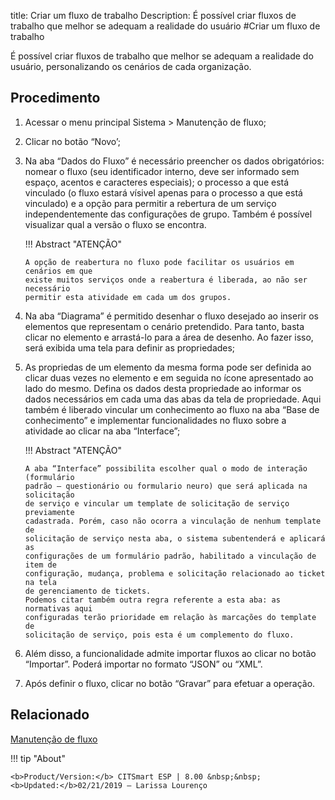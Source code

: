 title: Criar um fluxo de trabalho
Description: É possível criar fluxos de trabalho que melhor se adequam a realidade do usuário
#Criar um fluxo de trabalho

 É possível criar fluxos de trabalho que melhor se adequam a realidade do usuário, personalizando os cenários de cada organização.

Procedimento
------------

1.  Acessar o menu principal Sistema \> Manutenção de fluxo;

2.  Clicar no botão “Novo’;

3.  Na aba “Dados do Fluxo” é necessário preencher os dados obrigatórios: nomear
    o fluxo (seu identificador interno, deve ser informado sem espaço, acentos e
    caracteres especiais); o processo a que está vinculado (o fluxo estará
    vísivel apenas para o processo a que está vinculado) e a opção para permitir
    a rebertura de um serviço independentemente das configurações de grupo.
    Também é possível visualizar qual a versão o fluxo se encontra.

    !!! Abstract "ATENÇÃO"

        A opção de reabertura no fluxo pode facilitar os usuários em cenários em que
        existe muitos serviços onde a reabertura é liberada, ao não ser necessário
        permitir esta atividade em cada um dos grupos.  

3.  Na aba “Diagrama” é permitido desenhar o fluxo desejado ao inserir os
    elementos que representam o cenário pretendido. Para tanto, basta clicar no
    elemento e arrastá-lo para a área de desenho. Ao fazer isso, será exibida
    uma tela para definir as propriedades;

4.  As propriedas de um elemento da mesma forma pode ser definida ao clicar duas
    vezes no elemento e em seguida no ícone apresentado ao lado do mesmo. Defina
    os dados desta propriedade ao informar os dados necessários em cada uma das
    abas da tela de propriedade. Aqui também é liberado vincular um conhecimento
    ao fluxo na aba “Base de conhecimento” e implementar funcionalidades no
    fluxo sobre a atividade ao clicar na aba “Interface”;

    !!! Abstract "ATENÇÃO"

        A aba “Interface” possibilita escolher qual o modo de interação (formulário
        padrão – questionário ou formulario neuro) que será aplicada na solicitação
        de serviço e vincular um template de solicitação de serviço previamente
        cadastrada. Porém, caso não ocorra a vinculação de nenhum template de
        solicitação de serviço nesta aba, o sistema subentenderá e aplicará as
        configurações de um formulário padrão, habilitado a vinculação de item de
        configuração, mudança, problema e solicitação relacionado ao ticket na tela
        de gerenciamento de tickets.  
        Podemos citar também outra regra referente a esta aba: as normativas aqui
        configuradas terão prioridade em relação às marcações do template de
        solicitação de serviço, pois esta é um complemento do fluxo.  

5.  Além disso, a funcionalidade admite importar fluxos ao clicar no botão
    “Importar”. Poderá importar no formato “JSON” ou “XML”.

6.  Após definir o fluxo, clicar no botão “Gravar” para efetuar a operação.

Relacionado
------------

[Manutenção de fluxo](/pt-br/citsmart-esp-8/platform-administration/flow-maintenance/workflow-maintenance.html)

!!! tip "About"

    <b>Product/Version:</b> CITSmart ESP | 8.00 &nbsp;&nbsp;
    <b>Updated:</b>02/21/2019 – Larissa Lourenço


